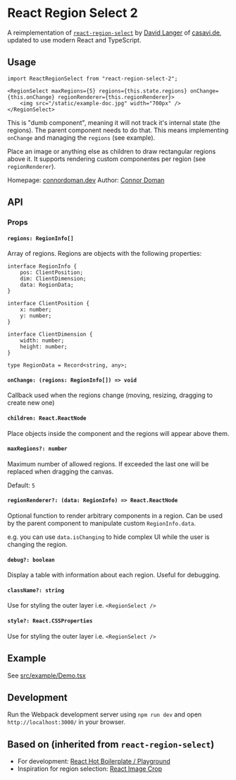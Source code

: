 # React Region Select 2

A reimplementation of [`react-region-select`](https://github.com/casavi/react-region-select) by [David Langer](https://github.com/davidlanger) of [casavi.de](http://casavi.de/), updated to use modern React and TypeScript.

## Usage

```tsx
import ReactRegionSelect from "react-region-select-2";
```

```tsx
<RegionSelect maxRegions={5} regions={this.state.regions} onChange={this.onChange} regionRenderer={this.regionRenderer}>
    <img src="/static/example-doc.jpg" width="700px" />
</RegionSelect>
```

This is "dumb component", meaning it will not track it's internal state (the regions). The parent component needs to do
that. This means implementing `onChange` and managing the `regions` (see example).

Place an image or anything else as children to draw rectangular regions above it. It supports rendering custom componentes
per region (see `regionRenderer`).

Homepage: [connordoman.dev](https://connordoman.dev)
Author: [Connor Doman](https://github.com/connordoman)

## API

### Props

#### `regions: RegionInfo[]`

Array of regions. Regions are objects with the following properties:

```tsx
interface RegionInfo {
    pos: ClientPosition;
    dim: ClientDimension;
    data: RegionData;
}

interface ClientPosition {
    x: number;
    y: number;
}

interface ClientDimension {
    width: number;
    height: number;
}

type RegionData = Record<string, any>;
```

#### `onChange: (regions: RegionInfo[]) => void`

Callback used when the regions change (moving, resizing, dragging to create new one)

#### `children: React.ReactNode`

Place objects inside the component and the regions will appear above them.

#### `maxRegions?: number`

Maximum number of allowed regions. If exceeded the last one will be replaced when dragging the canvas.

Default: `5`

#### `regionRenderer?: (data: RegionInfo) => React.ReactNode`

Optional function to render arbitrary components in a region. Can be used by the parent component to manipulate custom `RegionInfo.data`.

e.g. you can use `data.isChanging` to hide complex UI while the user is changing the region.

#### `debug?: boolean`

Display a table with information about each region. Useful for debugging.

#### `className?: string`

Use for styling the outer layer i.e. `<RegionSelect />`

#### `style?: React.CSSProperties`

Use for styling the outer layer i.e. `<RegionSelect />`

## Example

See [src/example/Demo.tsx](./src/example/Demo.tsx)

## Development

Run the Webpack development server using `npm run dev` and open `http://localhost:3000/` in your browser.

## Based on (inherited from `react-region-select`)

-   For development: [React Hot Boilerplate / Playground](https://github.com/timuric/react-prototype-playground)
-   Inspiration for region selection: [React Image Crop](https://github.com/DominicTobias/react-image-crop)
